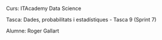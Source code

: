 Curs: ITAcademy Data Science

Tasca: Dades, probabilitats i estadístiques - Tasca 9 (Sprint 7)

Alumne: Roger Gallart
